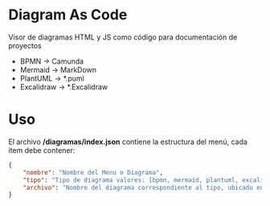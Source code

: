 # Diagram As Code
Visor de diagramas HTML y JS como código para documentación de proyectos

- BPMN -> Camunda
- Mermaid -> MarkDown
- PlantUML -> *.puml
- Excalidraw -> *.Excalidraw

# Uso
El archivo <strong>/diagramas/index.json</strong> contiene la estructura del menú, cada item debe contener:

```json
{
    "nombre": "Nombre del Menu o Diagrama",
    "tipo": "Tipo de diagrama valores: [bpmn, mermaid, plantuml, excalidraw, md]",
    "archivo": "Nombre del diagrama correspondiente al tipo, ubicado en /diagramas/*"
}
```